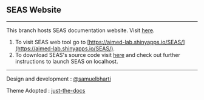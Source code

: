 ## SEAS Website

---
This branch hosts SEAS documentation website. Visit [here](https://aimed-uab.github.io/SEAS/). 

1. To visit SEAS web tool go to [https://aimed-lab.shinyapps.io/SEAS/](https://aimed-lab.shinyapps.io/SEAS/). 
2. To download SEAS's source code visit [here](https://github.com/aimed-uab/SEAS) and check out further instructions to launch SEAS on localhost.  

---


Design and development : [@samuelbharti](https://github.com/SamuelBharti)

Theme Adopted : [just-the-docs](https://github.com/pmarsceill/just-the-docs)


